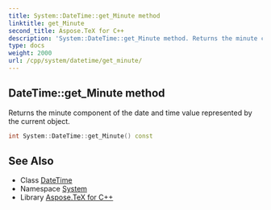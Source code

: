 ```yaml
---
title: System::DateTime::get_Minute method
linktitle: get_Minute
second_title: Aspose.TeX for C++
description: 'System::DateTime::get_Minute method. Returns the minute component of the date and time value represented by the current object in C++.'
type: docs
weight: 2000
url: /cpp/system/datetime/get_minute/
---
```

## DateTime::get_Minute method


Returns the minute component of the date and time value represented by the current object.

```cpp
int System::DateTime::get_Minute() const
```

## See Also

* Class [DateTime](../)
* Namespace [System](../../)
* Library [Aspose.TeX for C++](../../../)
